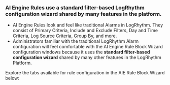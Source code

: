 
### **AI Engine Rules use a standard filter-based LogRhythm configuration wizard shared by many features in the platform.**

- AI Engine Rules look and feel like traditional Alarms in LogRhythm. They consist of Primary Criteria, Include and Exclude Filters, Day and Time Criteria, Log Source Criteria, Group By, and more.
- Administrators familiar with the traditional LogRhythm Alarm configuration will feel comfortable with the AI Engine Rule Block Wizard configuration windows because it uses the **standard filter-based configuration wizard** shared by many other features in the LogRhythm Platform.

Explore the tabs available for rule configuration in the AIE Rule Block Wizard below:



